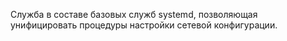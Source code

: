 Служба в составе базовых служб systemd, позволяющая унифицировать процедуры настройки сетевой конфигурации.

